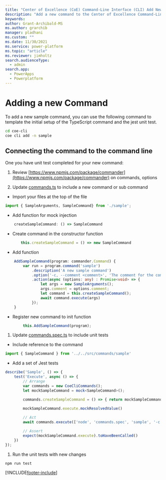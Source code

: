 ```yaml
---
title: "Center of Excellence (CoE) Command-Line Interface (CLI) Add New Command"
description: "Add a new command to the Center of Excellence Command-Line interface application"
keywords: 
author: Grant-Archibald-MS
ms.author: grarchib
manager: pladhani
ms.custom: ""
ms.date: 11/30/2021
ms.service: power-platform
ms.topic: "article"
ms.reviewer: jimholtz
search.audienceType: 
  - admin
search.app: 
  - PowerApps
  - Powerplatform
---
```


# Adding a new Command

To add a new sample command, you can use the following command to template the initial setup of the TypeScript command and the jest unit test.

```bash
cd coe-cli
coe cli add -n sample
```

## Connecting the command to the command line

One you have unit test completed for your new command:

1. Review [https://www.npmjs.com/package/commander](https://www.npmjs.com/package/commander) on commands, options

1. Update [commands.ts](https://github.com/microsoft/coe-starter-kit/blob/main/coe-cli/src/commands/commands.ts) to include a new command or sub command

- Import your files at the top of the file

```typescript
import { SampleArguments, SampleCommand} from './sample';
```

- Add function for mock injection

```typescript
    createSampleCommand: () => SampleCommand
```

- Create command in the constructor function

```typescript
       this.createSampleCommand = () => new SampleCommand
```

- Add function

```typescript
    AddSampleCommand(program: commander.Command) {
        var run = program.command('sample')
            .description('A new sample command')
            .option('-c, --comment <comment>', 'The comment for the command')
            .action(async (options: any) : Promise<void> => {
                let args = new SampleArguments();
                args.comment = options.comment;
                let command = this.createSampleCommand();
                await command.execute(args)
            });
    }
```

- Register new command to init function

```typescript
        this.AddSampleCommand(program);
```

1. Update [commands.spec.ts](https://github.com/microsoft/coe-starter-kit/blob/main/coe-cli/test/commands/commands.spec.ts) to include unit tests

- Include reference to the command

```typescript
import { SampleCommand } from '../../src/commands/sample'
```

- Add a set of Jest tests

```typescript
describe('Sample', () => {
    test('Execute', async () => {
        // Arrange
        var commands = new CoeCliCommands();
        let mockSampleCommand = mock<SampleCommand>(); 

        commands.createSampleCommand = () => { return mockSampleCommand }

        mockSampleCommand.execute.mockResolvedValue()
        
        // Act
        await commands.execute(['node', 'commands.spec', 'sample', '-c', 'Some comment'])

        // Assert
        expect(mockSampleCommand.execute).toHaveBeenCalled()
    })
});
```

1. Run the unit tests with new changes

```bash
npm run test

```

[!INCLUDE[footer-include](../../../../includes/footer-banner.md)]
